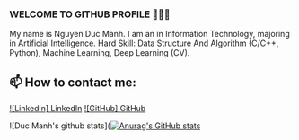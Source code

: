 ### WELCOME TO GITHUB PROFILE 👋👋👋
My name is Nguyen Duc Manh. I am an  in Information Technology, majoring in Artificial Intelligence.
Hard Skill: Data Structure And Algorithm (C/C++, Python), Machine Learning, Deep Learning (CV).<br>
## 📫 How to contact me: 
[![Linkedin] LinkedIn](https://www.linkedin.com/in/nguy%E1%BB%85n-%C4%91%E1%BB%A9c-m%E1%BA%A1nh-879b04302/) [![GitHub] GitHub](https://github.com/ndmcoder211005/)

![Duc Manh's github stats]([![Anurag's GitHub stats](https://github-readme-stats.vercel.app/api?username=nguyenducmanh)](https://github.com/nguyenducmanh/github-readme-stats)
